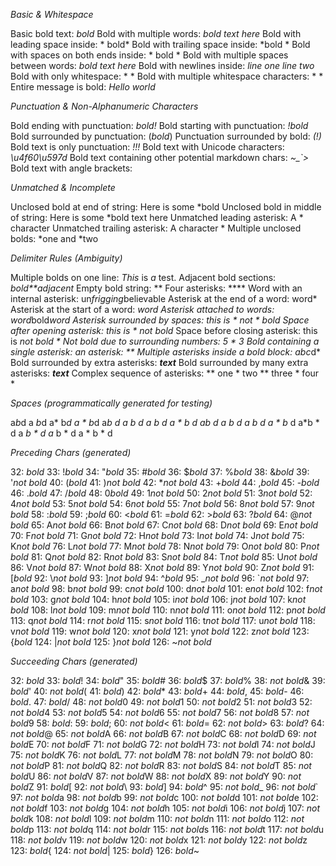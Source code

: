 *Basic & Whitespace*

Basic bold text: *bold*
Bold with multiple words: *bold text here*
Bold with leading space inside: * bold*
Bold with trailing space inside: *bold *
Bold with spaces on both ends inside: * bold *
Bold with multiple spaces between words: *bold  text   here*
Bold with newlines inside: *line one
line two*
Bold with only whitespace: * *
Bold with multiple whitespace characters: *   *
Entire message is bold: *Hello world*

*Punctuation & Non-Alphanumeric Characters*

Bold ending with punctuation: *bold!*
Bold starting with punctuation: *!bold*
Bold surrounded by punctuation: (*bold*)
Punctuation surrounded by bold: *(!)*
Bold text is only punctuation: *!!!*
Bold text with Unicode characters: *\u4f60\u597d*
Bold text containing other potential markdown chars: *~_`>*
Bold text with angle brackets: *<not a link>*

*Unmatched & Incomplete*

Unclosed bold at end of string: Here is some *bold
Unclosed bold in middle of string: Here is some *bold text here
Unmatched leading asterisk: A * character
Unmatched trailing asterisk: A character *
Multiple unclosed bolds: *one and *two

*Delimiter Rules (Ambiguity)*

Multiple bolds on one line: *This* is *a* test.
Adjacent bold sections: *bold**adjacent*
Empty bold string: **
Four asterisks: ****
Word with an internal asterisk: un*frigging*believable
Asterisk at the end of a word: word*
Asterisk at the start of a word: *word
Asterisk attached to words: word*bold*word
Asterisk surrounded by spaces: this is * not * bold
Space after opening asterisk: this is * not bold*
Space before closing asterisk: this is *not bold *
Not bold due to surrounding numbers: 5 * 3
Bold containing a single asterisk: *an asterisk: **
Multiple asterisks inside a bold block: *a*b*c*d*
Bold surrounded by extra asterisks: ***text***
Bold surrounded by many extra asterisks: *****text*****
Complex sequence of asterisks: ** one * two ** three * four *

*Spaces (programmatically generated for testing)*

a*b*d
a *b*d
a* b*d
a * b*d
a*b *d
a *b *d
a* b *d
a * b *d
a*b* d
a *b* d
a* b* d
a * b* d
a*b * d
a *b * d
a* b * d
a * b * d

*Preceding Chars (generated)*

32:  *bold*
33: !*bold*
34: "*bold*
35: #*bold*
36: $*bold*
37: %*bold*
38: &*bold*
39: '*not bold*
40: (*bold*
41: )*not bold*
42: **not bold*
43: +*bold*
44: ,*bold*
45: -*bold*
46: .*bold*
47: /*bold*
48: 0*bold*
49: 1*not bold*
50: 2*not bold*
51: 3*not bold*
52: 4*not bold*
53: 5*not bold*
54: 6*not bold*
55: 7*not bold*
56: 8*not bold*
57: 9*not bold*
58: :*bold*
59: ;*bold*
60: <*bold*
61: =*bold*
62: >*bold*
63: ?*bold*
64: @*not bold*
65: A*not bold*
66: B*not bold*
67: C*not bold*
68: D*not bold*
69: E*not bold*
70: F*not bold*
71: G*not bold*
72: H*not bold*
73: I*not bold*
74: J*not bold*
75: K*not bold*
76: L*not bold*
77: M*not bold*
78: N*not bold*
79: O*not bold*
80: P*not bold*
81: Q*not bold*
82: R*not bold*
83: S*not bold*
84: T*not bold*
85: U*not bold*
86: V*not bold*
87: W*not bold*
88: X*not bold*
89: Y*not bold*
90: Z*not bold*
91: [*bold*
92: \\*not bold*
93: \]*not bold*
94: ^*bold*
95: _*not bold*
96: `*not bold*
97: a*not bold*
98: b*not bold*
99: c*not bold*
100: d*not bold*
101: e*not bold*
102: f*not bold*
103: g*not bold*
104: h*not bold*
105: i*not bold*
106: j*not bold*
107: k*not bold*
108: l*not bold*
109: m*not bold*
110: n*not bold*
111: o*not bold*
112: p*not bold*
113: q*not bold*
114: r*not bold*
115: s*not bold*
116: t*not bold*
117: u*not bold*
118: v*not bold*
119: w*not bold*
120: x*not bold*
121: y*not bold*
122: z*not bold*
123: {*bold*
124: |*not bold*
125: }*not bold*
126: ~*not bold*

*Succeeding Chars (generated)*

32: *bold* 
33: *bold*!
34: *bold*"
35: *bold*#
36: *bold*$
37: *bold*%
38: *not bold*&
39: *bold*'
40: *not bold*(
41: *bold*)
42: *bold**
43: *bold*+
44: *bold*,
45: *bold*-
46: *bold*.
47: *bold*/
48: *not bold*0
49: *not bold*1
50: *not bold*2
51: *not bold*3
52: *not bold*4
53: *not bold*5
54: *not bold*6
55: *not bold*7
56: *not bold*8
57: *not bold*9
58: *bold*:
59: *bold*;
60: *not bold*<
61: *bold*=
62: *not bold*>
63: *bold*?
64: *not bold*@
65: *not bold*A
66: *not bold*B
67: *not bold*C
68: *not bold*D
69: *not bold*E
70: *not bold*F
71: *not bold*G
72: *not bold*H
73: *not bold*I
74: *not bold*J
75: *not bold*K
76: *not bold*L
77: *not bold*M
78: *not bold*N
79: *not bold*O
80: *not bold*P
81: *not bold*Q
82: *not bold*R
83: *not bold*S
84: *not bold*T
85: *not bold*U
86: *not bold*V
87: *not bold*W
88: *not bold*X
89: *not bold*Y
90: *not bold*Z
91: *bold*[
92: *not bold*\\
93: *bold*]
94: *bold*^
95: *not bold*_
96: *not bold*`
97: *not bold*a
98: *not bold*b
99: *not bold*c
100: *not bold*d
101: *not bold*e
102: *not bold*f
103: *not bold*g
104: *not bold*h
105: *not bold*i
106: *not bold*j
107: *not bold*k
108: *not bold*l
109: *not bold*m
110: *not bold*n
111: *not bold*o
112: *not bold*p
113: *not bold*q
114: *not bold*r
115: *not bold*s
116: *not bold*t
117: *not bold*u
118: *not bold*v
119: *not bold*w
120: *not bold*x
121: *not bold*y
122: *not bold*z
123: *bold*{
124: *not bold*|
125: *bold*}
126: *bold*~
